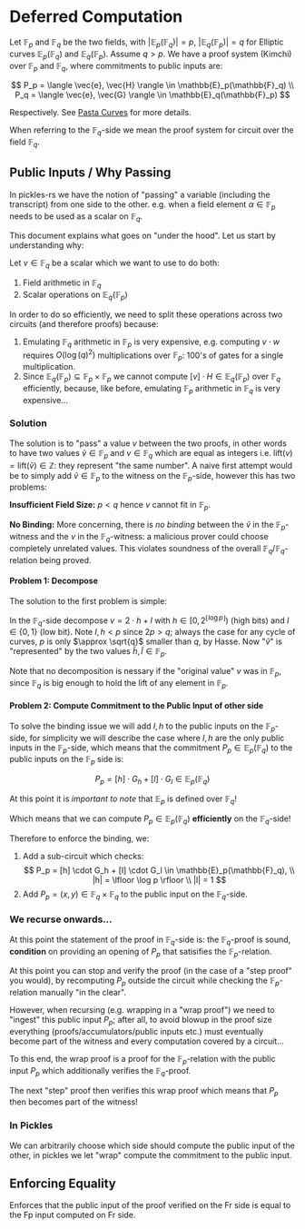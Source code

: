# Deferred Computation

Let $\mathbb{F}_p$ and $\mathbb{F}_q$ be the two fields, with $|\mathbb{E}_p(\mathbb{F}_q)| = p$, $|\mathbb{E}_q(\mathbb{F}_p)| = q$ for Elliptic curves $\mathbb{E}_p(\mathbb{F}_q)$ and $\mathbb{E}_q(\mathbb{F}_p)$. Assume $q > p$.  We have a proof system (Kimchi) over $\mathbb{F}_p$ and $\mathbb{F}_q$, where commitments to public inputs are:

$$
P_p = \langle \vec{e}, \vec{H} \rangle \in \mathbb{E}_p(\mathbb{F}_q) \\
P_q = \langle \vec{e}, \vec{G} \rangle \in \mathbb{E}_q(\mathbb{F}_p)
$$

Respectively. See [Pasta Curves](/specs/pasta.html) for more details.

When referring to the $\mathbb{F}_q$-side we mean the proof system for circuit over the field $\mathbb{F}_q$.

## Public Inputs / Why Passing

In pickles-rs we have the notion of "passing" a variable (including the transcript) from one side to the other. e.g. when a field element $\alpha \in \mathbb{F}_p$ needs to be used as a scalar on $\mathbb{F}_q$.

This document explains what goes on "under the hood". Let us start by understanding why:

Let $v \in \mathbb{F}_q$ be a scalar which we want to use to do both:

1. Field arithmetic in $\mathbb{F}_q$
2. Scalar operations on $\mathbb{E}_q(\mathbb{F}_p)$

In order to do so efficiently, we need to split these operations across two circuits (and therefore proofs) because:

1. Emulating $\mathbb{F}_q$ arithmetic in $\mathbb{F}_p$ is very expensive, e.g. computing $v \cdot w$ requires $O(\log(q)^2)$ multiplications over $\mathbb{F}_p$: 100's of gates for a single multiplication.
2. Since $\mathbb{E}_q(\mathbb{F}_p) \subseteq \mathbb{F}_p \times \mathbb{F}_p$ we cannot compute $[v] \cdot H \in \mathbb{E}_q(\mathbb{F}_p)$ over $\mathbb{F}_q$ efficiently, because, like before, emulating $\mathbb{F}_p$ arithmetic in $\mathbb{F}_q$ is very expensive...

### Solution

The solution is to "pass" a value $v$ between the two proofs, in other words to have two values $\tilde{v} \in \mathbb{F}_p$ and $v \in \mathbb{F}_q$ which are equal as integers i.e. $\text{lift}(v) = \text{lift}(\tilde{v}) \in \mathbb{Z}$: they represent "the same number". A naive first attempt would be to simply add $\tilde{v} \in \mathbb{F}_p$ to the witness on the $\mathbb{F}_p$-side, however this has two problems:

**Insufficient Field Size:** $p < q$ hence $v$ cannot fit in $\mathbb{F}_p$.

**No Binding:** More concerning, there is *no binding* between the $\tilde{v}$ in the $\mathbb{F}_p$-witness and the $v$ in the $\mathbb{F}_q$-witness: a malicious prover could choose completely unrelated values. This violates soundness of the overall $\mathbb{F}_q/\mathbb{F}_q$-relation being proved.

#### Problem 1: Decompose

The solution to the first problem is simple:

In the $\mathbb{F}_q$-side decompose $v = 2 \cdot h + l$ with $h \in [0, 2^{\lfloor \log p \rfloor})$ (high bits) and $l \in \{ 0, 1 \}$ (low bit). Note $l, h < p$ since $2 p > q$; always the case for any cycle of curves, $p$ is only $\approx \sqrt{q}$ smaller than $q$, by Hasse. Now "$\tilde{v}$" is "represented" by the two values $\tilde{h}, \tilde{l} \in \mathbb{F}_p$.

Note that no decomposition is nessary if the "original value" $v$ was in $\mathbb{F}_p$, since $\mathbb{F}_q$ is big enough to hold the lift of any element in $\mathbb{F}_p$.

#### Problem 2: Compute Commitment to the Public Input of other side

To solve the binding issue we will add $l, h$ to the public inputs on the $\mathbb{F}_p$-side, for simplicity we will describe the case where $l, h$ are the only public inputs in the $\mathbb{F}_p$-side, which means that the commitment $P_p \in \mathbb{E}_p(\mathbb{F}_q)$ to the public inputs on the $\mathbb{F}_p$ side is:

$$
P_p = [h] \cdot G_h + [l] \cdot G_l \in \mathbb{E}_p(\mathbb{F}_q)
$$

At this point it is *important to note* that $\mathbb{E}_p$ is defined over $\mathbb{F}_q$!

Which means that we can compute $P_p \in \mathbb{E}_p(\mathbb{F}_q)$ **efficiently** on the $\mathbb{F}_q$-side!

Therefore to enforce the binding, we:

1. Add a sub-circuit which checks:
$$
P_p = [h] \cdot G_h + [l] \cdot G_l \in \mathbb{E}_p(\mathbb{F}_q), \\
|h| = \lfloor \log p \rfloor \\
|l| = 1
$$
2. Add $P_p = (x, y) \in \mathbb{F}_q \times \mathbb{F}_q$ to the public input on the $\mathbb{F}_q$-side.

### We recurse onwards...

At this point the statement of the proof in $\mathbb{F}_q$-side is: the $\mathbb{F}_q$-proof is sound, __condition__ on providing an opening of $P_p$ that satisifies the $\mathbb{F}_p$-relation.

At this point you can stop and verify the proof (in the case of a "step proof" you would), by recomputing $P_p$ outside the circuit while checking the $\mathbb{F}_p$-relation manually "in the clear".

However, when recursing (e.g. wrapping in a "wrap proof") we need to "ingest" this public input $P_p$; after all, to avoid blowup in the proof size everything (proofs/accumulators/public inputs etc.) must eventually become part of the witness and every computation covered by a circuit...

To this end, the wrap proof is a proof for the $\mathbb{F}_p$-relation with the public input $P_p$ which additionally verifies the $\mathbb{F}_q$-proof.

The next "step" proof then verifies this wrap proof which means that $P_p$ then becomes part of the witness!

### In Pickles

We can arbitrarily choose which side should compute the public input of the other, in pickles we let "wrap" compute the commitment to the public input.

## Enforcing Equality

Enforces that the public input of the proof verified on the Fr side is equal to the Fp input computed on Fr side.
